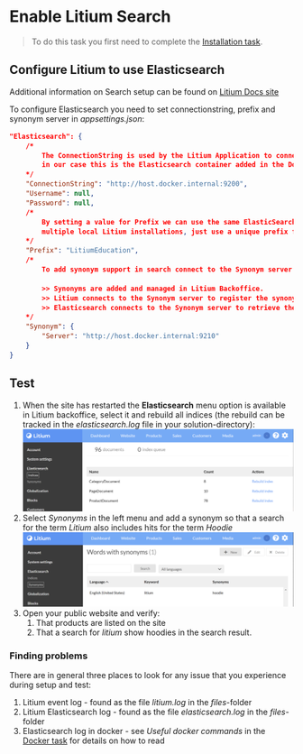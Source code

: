 # Enable Litium Search

> To do this task you first need to complete the [Installation task](../Installation).

## Configure Litium to use Elasticsearch

Additional information on Search setup can be found on [Litium Docs site](https://docs.litium.com/documentation/architecture/litiumsearch/setup-and-configure-elasticsearch)

To configure Elasticsearch you need to set connectionstring, prefix and synonym server in _appsettings.json_:

```JSON
"Elasticsearch": {
    /*
        The ConnectionString is used by the Litium Application to connect to Elasticsearch
        in our case this is the Elasticsearch container added in the Docker-task
    */
    "ConnectionString": "http://host.docker.internal:9200",
    "Username": null,
    "Password": null,
    /*
        By setting a value for Prefix we can use the same ElasticSearch-container for
        multiple local Litium installations, just use a unique prefix for every installation.
    */
    "Prefix": "LitiumEducation",
    /*
        To add synonym support in search connect to the Synonym server added in the Docker-task
        
        >> Synonyms are added and managed in Litium Backoffice.
        >> Litium connects to the Synonym server to register the synonyms.
        >> Elasticsearch connects to the Synonym server to retrieve the synonyms on search.
    */
    "Synonym": {
        "Server": "http://host.docker.internal:9210"
    }
}
```

## Test

1. When the site has restarted the **Elasticsearch** menu option is available in Litium backoffice, select it and rebuild all indices (the rebuild can be tracked in the _elasticsearch.log_ file in your solution-directory):
   ![Alt text](Images/elastic-in-litium-admin.png "Elasticsearch BO")
1. Select _Synonyms_ in the left menu and add a synonym so that a search for the term _Litium_  also includes hits for the term _Hoodie_
    ![Alt text](Images/elastic-synonyms-in-litium-admin.png "Elasticsearch BO")
1. Open your public website and verify:
    1. That products are listed on the site
    1. That a search for _litium_ show hoodies in the search result.

### Finding problems

There are in general three places to look for any issue that you experience during setup and test:

1. Litium event log - found as the file _litium.log_ in the _files_-folder
1. Litium Elasticsearch log - found as the file _elasticsearch.log_ in the _files_-folder
1. Elasticsearch log in docker - see _Useful docker commands_ in the [Docker task](../Docker) for details on how to read
